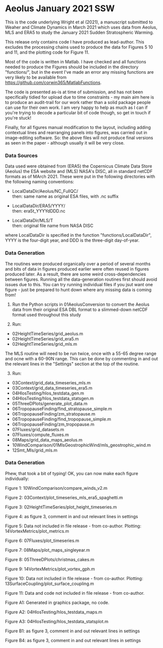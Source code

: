 # Aeolus January 2021 SSW


This is the code underlying Wright et al (2021), a manuscript submitted to Weaher and Climate Dynamics in March 2021 which uses data from Aeolus, MLS and ERA5 to study the January 2021 Sudden Stratospheric Warming.

This release only contains code I have produced as lead-author. This excludes the processing chains used to produce the data for Figures 5 10 and 11, and the plotting code for Figure 11.


Most of the code is written in Matlab. I have checked and all functions needed to produce the Figures should be included in the directory "functions/", but in the event I've made an error any missing functions are very likely to be available from https://github.com/corwin365/MatlabFunctions. 

The code is presented as-is at time of submission, and has not been specifically tidied for upload due to time constraints - my main aim here is to produce an audit-trail for our work rather than a solid package people can use for their own work. I am very happy to help as much as I can if you're trying to decode a particular bit of code though, so get in touch if you're stuck!

Finally, for all figures manual modification to the layout, including adding contextual lines and rearranging panels into figures, was carried out in image-editing software. So: the above files will not produce final versions as seen in the paper - although usually it will be very close.



### Data Sources

Data used were obtained from (ERA5) the Copernicus Climate Data Store (Aeolus) the ESA website and (MLS) NASA's DISC, all in standard netCDF formats as of MArch 2021. These were put in the following directories with the following naming conventions:

- LocalDataDir/Aeolus/NC_FullQC/     
   then: same name as original ESA files, with .nc suffix
   
- LocalDataDir/ERA5/YYYY/      
   then: era5t_YYYYdDDD.nc
   
- LocalDataDir/MLS/T     
   then: original file name from NASA DISC
   
where LocalDataDir is specified in the function "functions/LocalDataDir", YYYY is the four-digit year, and DDD is the three-digit day-of-year.


### Data Generation

The routines were produced organically over a period of several months and bits of data in figures produced earlier were often reused in figures produced later. As a result, there are some weird cross-dependencies between figures.  Running all the data-generation routines first should avoid issues due to this. You can try running individual files if you jsut want one figure - just be prepared to hunt down where any missing data is coming from!

1. Run the Python scripts in 01AeolusConversion to convert the Aeolus data from their original ESA DBL format to a slimmed-down netCDF format used throughout this study

2. Run:
 - 02HeightTimeSeries/grid_aeolus.m
 - 02HeightTimeSeries/grid_era5.m
 - 02HeightTimeSeries/grid_mls.m
 
 The MLS routine will need to be run twice, once with a 55-65 degree range and ocne with a 60-90N range. This can be done by commenting in and out the relevant lines in the "Settings" section at the top of the routine.
 
3. Run:
 - 03Context/grid_data_timeseries_mls.m
 - 03Context/grid_data_timeseries_era5.m
 - 04HlosTesting/hlos_testdata_gen.m
 - 04HlosTesting/hlos_testdata_statsgen.m
 - 05ThreeDPlots/generate_plot_data.m
 - 06TropopauseFinding/find_stratopause_simple.m
 - 06TropopauseFinding/zm_stratopause.m
 - 06TropopauseFinding/find_tropopause_simple.m
 - 06TropopauseFinding/zm_tropopause.m 
 - 07Fluxes/grid_datasets.m
 - 07Fluxes/compute_fluxes.m
 - 08Maps/grid_data_maps_aeolus.m
 - 10WindComparison/01MlsGeostrophicWind/mls_geostrophic_wind.m
 - 12Smt_Mls/grid_mls.m

### Data Generation

Phew, that took a bit of typing! OK, you can now make each figure individually:

Figure 1: 10WindComparison/compare_winds_v2.m

Figure 2: 03Context/plot_timeseries_mls_era5_spaghetti.m

Figure 3: 02HeightTimeSeries/plot_height_timeseries.m

Figure 4: as figure 3, comment in and out relevant lines in settings

Figure 5: Data not included in file release - from co-author. Plotting: 14VortexMetrics/plot_metrics.m

Figure 6: 07Fluxes/plot_timeseries.m

Figure 7: 08Maps/plot_maps_singleyear.m

Figure 8: 05ThreeDPlots/christmas_cakes.m

Figure 9: 14VortexMetrics/plot_vortex_gph.m

Figure 10:  Data not included in file release - from co-author. Plotting:  13SurfaceCoupling/plot_surface_coupling.m

Figure 11: Data and code not included in file release - from co-author.

Figure A1: Generated in graphics package, no code.

Figure A2: 04HlosTesting/hlos_testdata_maps.m

Figure A3: 04HlosTesting/hlos_testdata_statsplot.m

Figure B1: as figure 3, comment in and out relevant lines in settings

Figure B4: as figure 3, comment in and out relevant lines in settings
